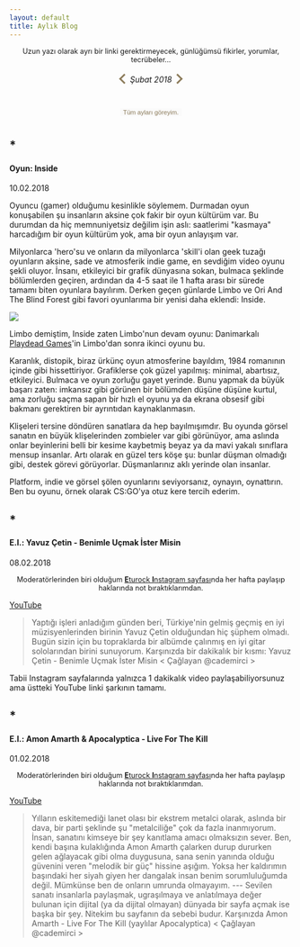```yaml
---
layout: default
title: Aylık Blog
---
```

<p style="text-align:center; font-size: 0.9em;">Uzun yazı olarak ayrı bir linki gerektirmeyecek, günlüğümsü fikirler, yorumlar, tecrübeler...</p>
<h6 style="text-align: center;"> <a href="http://caglayandemirci.com/monthly-blog/01-18"><i class="left"></i></a> Şubat 2018 <a href="http://caglayandemirci.com/monthly-blog/03-18"><i class="right"></i></a></h6>
<div style="text-align: center;"><button class="downToRestMonths" onclick="myFunction()">Tüm ayları göreyim.</button></div>
<div id="hiddenLinks" style="display: none">
<a href="http://caglayandemirci.com/monthly-blog/01-18">Ocak 2018 ve Öncesi</a><br>
<a href="http://caglayandemirci.com/monthly-blog/02-18">Şubat 2018</a><br>
<a href="http://caglayandemirci.com/monthly-blog/03-18">Mart 2018</a>
</div>

## *
#### Oyun: Inside
<p2>10.02.2018</p2>

Oyuncu (gamer) olduğumu kesinlikle söylemem. Durmadan oyun konuşabilen şu insanların aksine çok fakir bir oyun kültürüm var. Bu durumdan da hiç memnuniyetsiz değilim işin aslı: saatlerimi "kasmaya" harcadığım bir oyun kültürüm yok, ama bir oyun anlayışım var.

Milyonlarca 'hero'su ve onların da milyonlarca 'skill'i olan geek tuzağı oyunların aksine,  sade ve atmosferik indie game, en sevdiğim video oyunu şekli oluyor. İnsanı, etkileyici bir grafik dünyasına sokan, bulmaca şeklinde bölümlerden geçiren, ardından da 4-5 saat ile 1 hafta arası bir sürede tamamı biten oyunlara bayılırım. Derken geçen günlarde Limbo ve Ori And The Blind Forest gibi favori oyunlarıma bir yenisi daha eklendi: Inside. 

![](https://i.hizliresim.com/5DLMgj.jpg)

Limbo demiştim, Inside zaten Limbo'nun devam oyunu: Danimarkalı [Playdead Games](http://playdead.com/)'in Limbo'dan sonra ikinci oyunu bu.

Karanlık, distopik, biraz ürkünç oyun atmosferine  bayıldım, 1984 romanının içinde gibi hissettiriyor. Grafiklerse çok güzel yapılmış: minimal, abartısız, etkileyici. Bulmaca ve oyun zorluğu gayet yerinde. Bunu yapmak da büyük başarı zaten: imkansız gibi görünen bir bölümden düşüne düşüne kurtul, ama zorluğu saçma sapan bir hızlı el oyunu ya da ekrana obsesif gibi bakmanı gerektiren bir ayrıntıdan kaynaklanmasın. 

Klişeleri tersine döndüren sanatlara da hep bayılmışımdır. Bu oyunda görsel sanatın en büyük klişelerinden zombieler var gibi görünüyor, ama aslında onlar beyinlerini belli bir kesime kaybetmiş beyaz ya da mavi yakalı sınıflara mensup insanlar. Artı olarak en güzel ters köşe şu: bunlar düşman olmadığı gibi, destek görevi görüyorlar. Düşmanlarınız aklı yerinde olan insanlar. 

Platform, indie ve görsel şölen oyunlarını seviyorsanız, oynayın, oynattırın. Ben bu oyunu, örnek olarak CS:GO'ya otuz kere tercih ederim. 

## *
#### E.I.: Yavuz Çetin - Benimle Uçmak İster Misin
<p2>08.02.2018</p2>

<p style="text-align:center; font-size: 0.9em;">Moderatörlerinden biri olduğum <a href="https://www.instagram.com/tobb_eturock/"><b>E</b>turock <b>I</b>nstagram sayfası</a>nda her hafta paylaşıp haklarında not bıraktıklarımdan.</p>

[YouTube](https://www.youtube.com/watch?v=DTSDxb4YScE)

>Yaptığı işleri anladığım günden beri, Türkiye'nin gelmiş geçmiş en iyi müzisyenlerinden birinin Yavuz Çetin olduğundan hiç şüphem olmadı. Bugün sizin için bu topraklarda bir albümde çalınmış en iyi gitar sololarından birini sunuyorum. Karşınızda bir dakikalık bir kısmı: Yavuz Çetin - Benimle Uçmak İster Misin < Çağlayan @cademirci >

Tabii Instagram sayfalarında yalnızca 1 dakikalık video paylaşabiliyorsunuz ama üstteki YouTube linki şarkının tamamı.
## *
#### E.I.: Amon Amarth & Apocalyptica - Live For The Kill 
<p2>01.02.2018</p2>

<p style="text-align:center; font-size: 0.9em;">Moderatörlerinden biri olduğum <a href="https://www.instagram.com/tobb_eturock/"><b>E</b>turock <b>I</b>nstagram sayfası</a>nda her hafta paylaşıp haklarında not bıraktıklarımdan.</p>

[YouTube](https://www.youtube.com/watch?v=iwSdO96ej4M)

>Yılların eskitemediği lanet olası bir ekstrem metalci olarak, aslında bir dava, bir parti şeklinde şu "metalciliğe" çok da fazla inanmıyorum. İnsan, sanatını kimseye bir şey kanıtlama amacı olmaksızın sever. Ben, kendi başına kulaklığında Amon Amarth çalarken durup dururken gelen ağlayacak gibi olma duygusuna, sana senin yanında olduğu güvenini veren "melodik bir güç" hissine aşığım. Yoksa her kaldırımın başındaki her siyah giyen her dangalak insan benim sorumluluğumda değil. Mümkünse ben de onların umrunda olmayayım. --- Sevilen sanatı insanlarla paylaşmak, ugraşılmaya ve anlatılmaya değer bulunan için dijital (ya da dijital olmayan) dünyada bir sayfa açmak ise başka bir şey. Nitekim bu sayfanın da sebebi budur. Karşınızda Amon Amarth - Live For The Kill (yaylılar Apocalyptica) < Çağlayan @cademirci >

<style>
i {
  border: solid #8c7b5a;
  border-width: 0 3px 3px 0;
  display: inline-block;
  padding: 5px;
}

i.right {
  transform: rotate(-45deg);
  -webkit-transform: rotate(-45deg);
}

i.rightghost {
  transform: rotate(-45deg);
  -webkit-transform: rotate(-45deg);
  border: solid #999;
  border-width: 0 3px 3px 0;
  display: inline-block;
  padding: 5px;
}

i.left {
  transform: rotate(135deg);
  -webkit-transform: rotate(135deg);
}
.downToRestMonths {
border: none;
font-size: 0.8em; 
color: #8c7b5a;
margin: 10px;
background-color: #fafafa;
}
</style>
<link rel="stylesheet" href="css_files/FPstyle.css">
<link rel="stylesheet" href="css_files/tomorow-night.css">

<script>
function myFunction() {
var x = document.getElementById("hiddenLinks");
if (x.style.display === "block") {
x.style.display = "none";
} else {
x.style.display = "block";
}
}
</script>